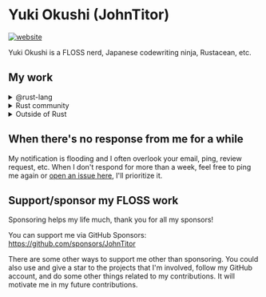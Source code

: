 # Yuki Okushi (JohnTitor)

[![website](https://img.shields.io/badge/Website-www.2k36.org-blue?style=flat-square)](https://www.2k36.org)

Yuki Okushi is a FLOSS nerd, Japanese codewriting ninja, Rustacean, etc.

## My work

<details><summary>@rust-lang</summary><div>

### Teams/WGs

- community team
  - helping l10n and events
- crates.io team
  - developing backend of <https://crates.io>
- lang-docs team
  - lead of that team, maintaining [the nomicon](https://doc.rust-lang.org/nomicon/) and [the reference](https://github.com/rust-lang/reference)
- library-contributors team
  - reviewing/contributing to library-related things on rust-lang/rust and others (mainly the [libc](https://github.com/rust-lang/libc) crate)
- diagnostics, prioritization, rustc-dev-guide, triage WGs
  - keeping [rustc-dev-guide](https://rustc-dev-guide.rust-lang.org) up-to-date, improving diagnostics, and triaging issues/PRs/regressions

### Related repositories

- [rust-lang/rust](https://github.com/rust-lang/rust)
  - sending/reviewing PRs, triaging issues, and making rollups regularly
- [rust-lang/libc](https://github.com/rust-lang/libc)
  - maintaining that crate as a core maintainer
- [rust-lang/rustc-dev-guide](https://github.com/rust-lang/rustc-dev-guide), [rust-lang/reference](https://github.com/rust-lang/reference), [rust-lang/nomicon](https://github.com/rust-lang/nomicon)
  - keeping them up-to-date

</div></details>

<details><summary>Rust community</summary><div>

### Actix

- core team, current lead
  - If you find me as a lead of Actix, please also check [@robjtede](https://github.com/robjtede)'s work, they're one of the core as well and doing great work, and more active than I currently :)

### notify-rs

- one of the active maintainers

### Writing an OS in Rust (ja)

- Helping Japanese translations of [Writing an OS in Rust](https://os.phil-opp.com/) as a translator/reviewer

### ...and so on and on!

In addition to the contributions listed here, I've made various other contributions to the Rust community.

</div></details>

<details><summary>Outside of Rust</summary><div>

- Node.js
  - i18n WG, working on i18n related things
  - Japanese proofreader of API-docs
- GNOME
  - GNOME foundation member
  - Helping Japanese translations

</div></details>

## When there's no response from me for a while

My notification is flooding and I often overlook your email, ping, review request, etc.
When I don't respond for more than a week, feel free to ping me again or [open an issue here](https://github.com/JohnTitor/JohnTitor/issues), I'll prioritize it.

## Support/sponsor my FLOSS work

Sponsoring helps my life much, thank you for all my sponsors!

You can support me via GitHub Sponsors: <https://github.com/sponsors/JohnTitor>

There are some other ways to support me other than sponsoring.
You could also use and give a star to the projects that I'm involved, follow my GitHub account, and do some other things related to my contributions. It will motivate me in my future contributions.
